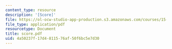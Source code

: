 ```yaml
---
content_type: resource
description: '[Score]'
file: https://ol-ocw-studio-app-production.s3.amazonaws.com/courses/15-394-designing-and-leading-the-entrepreneurial-organization-spring-2003/4a50237f17d4811576af50f6bc5e7d30_score.pdf
file_type: application/pdf
resourcetype: Document
title: score.pdf
uid: 4a50237f-17d4-8115-76af-50f6bc5e7d30
---
```

